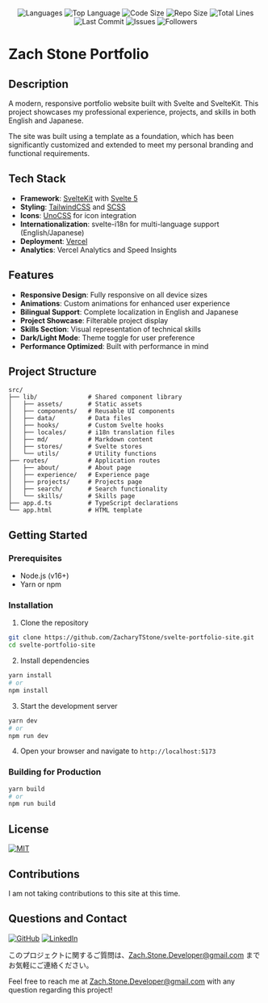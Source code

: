 </br>
<p align="center">
    <img src="https://img.shields.io/github/languages/count/ZacharyTStone/svelte-portfolio-site?style=plastic" alt="Languages" />
    <img src="https://img.shields.io/github/languages/top/ZacharyTStone/svelte-portfolio-site?style=plastic&labelColor=yellow" alt="Top Language" />
    <img src="https://img.shields.io/github/languages/code-size/ZacharyTStone/svelte-portfolio-site?style=plastic" alt="Code Size" />
    <img src="https://img.shields.io/github/repo-size/ZacharyTStone/svelte-portfolio-site?style=plastic" alt="Repo Size" />   
    <img src="https://img.shields.io/tokei/lines/github/ZacharyTStone/svelte-portfolio-site?style=plastic" alt="Total Lines" />
    <img src="https://img.shields.io/github/last-commit/ZacharyTStone/svelte-portfolio-site?style=plastic" alt="Last Commit" />  
    <img src="https://img.shields.io/github/issues/ZacharyTStone/svelte-portfolio-site?style=plastic" alt="Issues" />  
    <img src="https://img.shields.io/github/followers/ZacharyTStone?style=social" alt="Followers" />  
</p>

# Zach Stone Portfolio

## Description

A modern, responsive portfolio website built with Svelte and SvelteKit. This project showcases my professional experience, projects, and skills in both English and Japanese.

The site was built using a template as a foundation, which has been significantly customized and extended to meet my personal branding and functional requirements.

## Tech Stack

- **Framework**: [SvelteKit](https://kit.svelte.dev/) with [Svelte 5](https://svelte.dev/)
- **Styling**: [TailwindCSS](https://tailwindcss.com/) and [SCSS](https://sass-lang.com/)
- **Icons**: [UnoCSS](https://unocss.dev/) for icon integration
- **Internationalization**: svelte-i18n for multi-language support (English/Japanese)
- **Deployment**: [Vercel](https://vercel.com/)
- **Analytics**: Vercel Analytics and Speed Insights

## Features

- **Responsive Design**: Fully responsive on all device sizes
- **Animations**: Custom animations for enhanced user experience
- **Bilingual Support**: Complete localization in English and Japanese
- **Project Showcase**: Filterable project display
- **Skills Section**: Visual representation of technical skills
- **Dark/Light Mode**: Theme toggle for user preference
- **Performance Optimized**: Built with performance in mind

## Project Structure

```plaintext
src/
├── lib/              # Shared component library
│   ├── assets/       # Static assets
│   ├── components/   # Reusable UI components
│   ├── data/         # Data files
│   ├── hooks/        # Custom Svelte hooks
│   ├── locales/      # i18n translation files
│   ├── md/           # Markdown content
│   ├── stores/       # Svelte stores
│   └── utils/        # Utility functions
├── routes/           # Application routes
│   ├── about/        # About page
│   ├── experience/   # Experience page
│   ├── projects/     # Projects page
│   ├── search/       # Search functionality
│   └── skills/       # Skills page
├── app.d.ts          # TypeScript declarations
└── app.html          # HTML template
```

## Getting Started

### Prerequisites

- Node.js (v16+)
- Yarn or npm

### Installation

1. Clone the repository

```bash
git clone https://github.com/ZacharyTStone/svelte-portfolio-site.git
cd svelte-portfolio-site
```

2. Install dependencies

```bash
yarn install
# or
npm install
```

3. Start the development server

```bash
yarn dev
# or
npm run dev
```

4. Open your browser and navigate to `http://localhost:5173`

### Building for Production

```bash
yarn build
# or
npm run build
```

## License

[![MIT](https://img.shields.io/badge/license-MIT-green?style=plastic)](https://github.com/git/git-scm.com/blob/main/MIT-LICENSE.txt)

## Contributions

I am not taking contributions to this site at this time.

## Questions and Contact

[![GitHub](https://img.shields.io/badge/My%20GitHub-Click%20Me!-blueviolet?style=plastic&logo=GitHub)](https://github.com/ZacharyTStone)
[![LinkedIn](https://img.shields.io/badge/My%20LinkedIn-Click%20Me!-grey?style=plastic&logo=LinkedIn&labelColor=blue)](https://www.linkedin.com/in/zach-stone-45b649211/)

このプロジェクトに関するご質問は、Zach.Stone.Developer@gmail.com までお気軽にご連絡ください。

Feel free to reach me at Zach.Stone.Developer@gmail.com with any question regarding this project!
